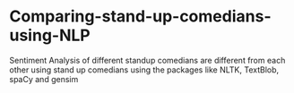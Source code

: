 # Comparing-stand-up-comedians-using-NLP
Sentiment Analysis of different standup comedians are different from each other using stand up comedians using the packages like NLTK, TextBlob, spaCy and gensim

